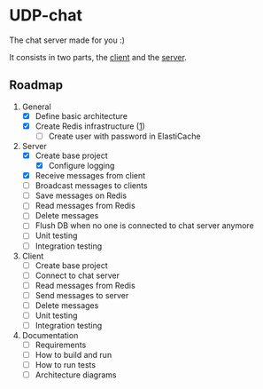 # UDP-chat

The chat server made for you :)

It consists in two parts, the [client](client/README.md) and the [server](server/README.md).

## Roadmap

1. General
   - [x] Define basic architecture
   - [x] Create Redis infrastructure ([1](https://aws.amazon.com/pt/elasticache/redis/]))
     - [ ] Create user with password in ElastiCache
2. Server
   - [x] Create base project
     - [x] Configure logging
   - [x] Receive messages from client
   - [ ] Broadcast messages to clients
   - [ ] Save messages on Redis
   - [ ] Read messages from Redis
   - [ ] Delete messages
   - [ ] Flush DB when no one is connected to chat server anymore
   - [ ] Unit testing
   - [ ] Integration testing
3. Client
   - [ ] Create base project
   - [ ] Connect to chat server
   - [ ] Read messages from Redis
   - [ ] Send messages to server
   - [ ] Delete messages
   - [ ] Unit testing
   - [ ] Integration testing
4. Documentation
   - [ ] Requirements
   - [ ] How to build and run
   - [ ] How to run tests
   - [ ] Architecture diagrams
